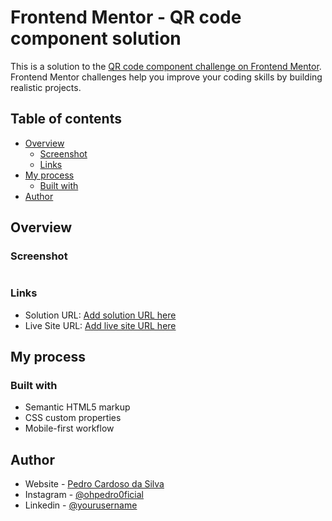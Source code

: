 # Frontend Mentor - QR code component solution

This is a solution to the [QR code component challenge on Frontend Mentor](https://www.frontendmentor.io/challenges/qr-code-component-iux_sIO_H). Frontend Mentor challenges help you improve your coding skills by building realistic projects. 

## Table of contents

- [Overview](#overview)
  - [Screenshot](#screenshot)
  - [Links](#links)
- [My process](#my-process)
  - [Built with](#built-with)
- [Author](#author)

## Overview

### Screenshot

<img href="./design/desktop-preview.jpg">

### Links

- Solution URL: [Add solution URL here](https://your-solution-url.com)
- Live Site URL: [Add live site URL here](https://your-live-site-url.com)

## My process

### Built with

- Semantic HTML5 markup
- CSS custom properties
- Mobile-first workflow

## Author

- Website - [Pedro Cardoso da Silva](https://eu-pedro0ficial.github.io/QR_CodeComponent/)
- Instagram - [@ohpedro0ficial](https://instagram.com/ohpedro0ficial?igshid=ZDdkNTZiNTM=)
- Linkedin - [@yourusername](https://www.linkedin.com/in/pedro-cardoso-320713233/)
